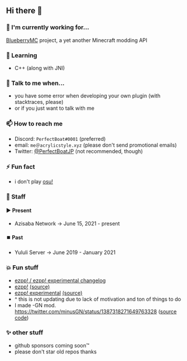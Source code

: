 ## Hi there 👋

### 🔭 I'm currently working for...
[BlueberryMC](https://github.com/BlueberryMC) project, a yet another Minecraft modding API

### 🌱 Learning
- C++ (along with JNI)

### 💬 Talk to me when...
- you have some error when developing your own plugin (with stacktraces, please)
- or if you just want to talk with me

### 📫 How to reach me
- Discord: `PerfectBoat#0001` (preferred)
- email: `me＠acrylicstyle.xyz` (please don't send promotional emails)
- Twitter: [@PerfectBoatJP](https://github.com/PerfectBoatJP) (not recommended, though)

### ⚡ Fun fact
- i don't play [osu!](https://osu.ppy.sh/users/13293262)

### 🔧 Staff

#### ▶️ Present
- Azisaba Network -> June 15, 2021 - present

#### ⏹️ Past
- Yululi Server -> June 2019 - January 2021

### 💥 Fun stuff
- [ezpp! / ezpp! experimental changelog](https://next.acrylicstyle.xyz/ezpp.html)
- [ezpp!](https://chrome.google.com/webstore/detail/ezpp/aimihpobjpagjiakhcpijibnaafdniol) [(source)](https://github.com/oamaok/ezpp)
- [ezpp! experimental](https://chrome.google.com/webstore/detail/iihpkkdlbfcanaaignnjcgmlhhbpoioh) [(source)](https://github.com/acrylic-style/ezpp)
- ^ this is not updating due to lack of motivation and ton of things to do
- I made -GN mod. https://twitter.com/minusGN/status/1387318271649763328 ([source code](https://github.com/acrylic-style/-GN))

### ✨ other stuff
- github sponsors coming soon:tm:
- please don't star old repos thanks
